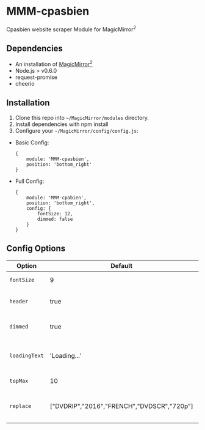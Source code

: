 # MMM-cpasbien
Cpasbien website scraper Module for MagicMirror<sup>2</sup>

## Dependencies
  * An installation of [MagicMirror<sup>2</sup>](https://github.com/MichMich/MagicMirror)
  * Node.js > v0.6.0
  * request-promise
  * cheerio

## Installation
 1. Clone this repo into `~/MagicMirror/modules` directory.
 2. Install dependencies with npm install
 3. Configure your `~/MagicMirror/config/config.js`:

  * Basic Config:

    ```
    {
        module: 'MMM-cpasbien',
        position: 'bottom_right'
    }
    ```
  * Full Config:

    ```
    {
        module: 'MMM-cpabien',
        position: 'bottom_right',
        config: {
            fontSize: 12,
            dimmed: false
        }
    }
    ```

## Config Options
| **Option** | **Default** | **Description** |
| --- | --- | --- |
| `fontSize` | 9 | Font size in pixels |
| `header` | true | Boolean to display header |
| `dimmed` | true | Boolean for discrete visibility |
| `loadingText` | 'Loading...' | String to display loading message |
| `topMax` | 10 | Display max results |
| `replace` | ["DVDRIP","2016","FRENCH","DVDSCR","720p"] | Keywords removed on movies titles |
